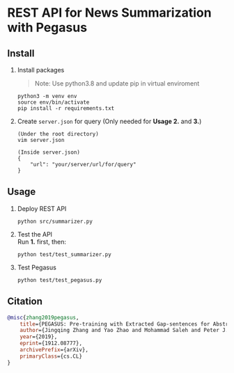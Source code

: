 # REST API for News Summarization with Pegasus

## Install
1. Install packages
    > Note: Use python3.8 and update pip in virtual enviroment
    ```
    python3 -m venv env
    source env/bin/activate
    pip install -r requirements.txt
    ```
2. Create `server.json` for query (Only needed for **Usage 2.** and **3.**)
    ```
    (Under the root directory)
    vim server.json

    (Inside server.json)
    {
        "url": "your/server/url/for/query"
    }
    ```

## Usage
1. Deploy REST API
    ```
    python src/summarizer.py
    ```
2. Test the API\
    Run **1.** first, then:
    ```
    python test/test_summarizer.py
    ```
3. Test Pegasus
    ```
    python test/test_pegasus.py
    ```

## Citation
```bibtex
@misc{zhang2019pegasus,
    title={PEGASUS: Pre-training with Extracted Gap-sentences for Abstractive Summarization},
    author={Jingqing Zhang and Yao Zhao and Mohammad Saleh and Peter J. Liu},
    year={2019},
    eprint={1912.08777},
    archivePrefix={arXiv},
    primaryClass={cs.CL}
}
```
